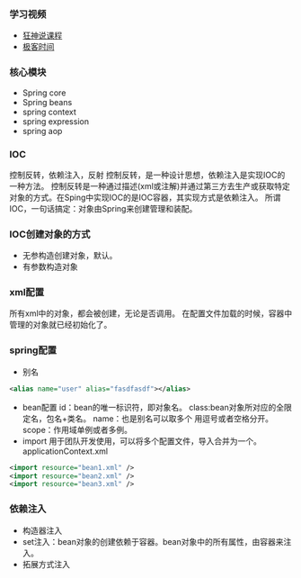 

### 学习视频

- [狂神说课程](https://www.bilibili.com/video/BV12J411M7Sj)
- [极客时间](https://www.bilibili.com/video/BV12h411R7JZ?p=19)

### 核心模块

- Spring core
- Spring beans
- spring context
- spring expression
- spring aop

### IOC

控制反转，依赖注入，反射
控制反转，是一种设计思想，依赖注入是实现IOC的一种方法。
控制反转是一种通过描述(xml或注解)并通过第三方去生产或获取特定对象的方式。在Sping中实现IOC的是IOC容器，其实现方式是依赖注入。
所谓IOC，一句话搞定：对象由Spring来创建管理和装配。
### IOC创建对象的方式
- 无参构造创建对象，默认。
- 有参数构造对象

### xml配置
所有xml中的对象，都会被创建，无论是否调用。
在配置文件加载的时候，容器中管理的对象就已经初始化了。
### spring配置
- 别名
```xml
<alias name="user" alias="fasdfasdf"></alias>
```
- bean配置
id：bean的唯一标识符，即对象名。 class:bean对象所对应的全限定名，包名+类名。 name：也是别名可以取多个 用逗号或者空格分开。 scope：作用域单例或者多例。
- import
用于团队开发使用，可以将多个配置文件，导入合并为一个。
applicationContext.xml
```xml
<import resource="bean1.xml" />
<import resource="bean2.xml" />
<import resource="bean3.xml" />
```
### 依赖注入
- 构造器注入
- set注入：bean对象的创建依赖于容器。bean对象中的所有属性，由容器来注入。
- 拓展方式注入